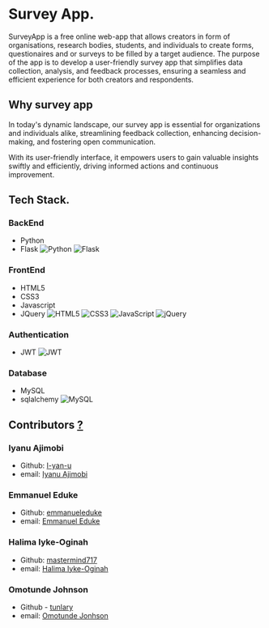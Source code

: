 # Survey App.

SurveyApp is a free online web-app that allows creators in form of organisations, research bodies, students, and individuals to create forms, questionaires and or surveys to be filled by a target audience. The purpose of the app is to develop a user-friendly survey app that simplifies data collection, analysis, and feedback processes, ensuring a seamless and efficient experience for both creators and respondents.

## Why survey app
In today's dynamic landscape, our survey app is essential for organizations and individuals alike, streamlining feedback collection, enhancing decision-making, and fostering open communication. 

With its user-friendly interface, it empowers users to gain valuable insights swiftly and efficiently, driving informed actions and continuous improvement.


## Tech Stack.
### BackEnd
- Python
- Flask
![Python](https://img.shields.io/badge/python-3670A0?style=for-the-badge&logo=python&logoColor=ffdd54)
![Flask](https://img.shields.io/badge/flask-%23000.svg?style=for-the-badge&logo=flask&logoColor=white)

### FrontEnd
- HTML5
- CSS3
- Javascript
- JQuery
![HTML5](https://img.shields.io/badge/html5-%23E34F26.svg?style=for-the-badge&logo=html5&logoColor=white)
![CSS3](https://img.shields.io/badge/css3-%231572B6.svg?style=for-the-badge&logo=css3&logoColor=white)
![JavaScript](https://img.shields.io/badge/javascript-%23323330.svg?style=for-the-badge&logo=javascript&logoColor=%23F7DF1E)
![jQuery](https://img.shields.io/badge/jquery-%230769AD.svg?style=for-the-badge&logo=jquery&logoColor=white)

### Authentication
- JWT
![JWT](https://img.shields.io/badge/JWT-black?style=for-the-badge&logo=JSON%20web%20tokens)

### Database
- MySQL
- sqlalchemy
![MySQL](https://img.shields.io/badge/mysql-%2300f.svg?style=for-the-badge&logo=mysql&logoColor=white)

## Contributors [?](authors.md)

### Iyanu Ajimobi
- Github: [I-yan-u](https://github.com/I-yan-u)
- email: [Iyanu Ajimobi](mailto:iyanuajimobi5000@outlook.com)
### Emmanuel Eduke
- Github: [emmanueleduke](https://github.com/emmanueleduke)
- email: [Emmanuel Eduke](mailto:#) 
### Halima Iyke-Oginah
- Github: [mastermind717](https://github.com/mastermind717)
- email: [Halima Iyke-Oginah](mailto:#)
### Omotunde Johnson
- Github - [tunlary](https://github.com/#)
- email: [Omotunde Jonhson](mailto:#)
